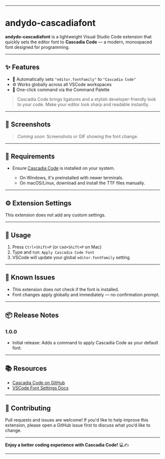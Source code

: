 
---

# andydo-cascadiafont

**andydo-cascadiafont** is a lightweight Visual Studio Code extension that quickly sets the editor font to **Cascadia Code** — a modern, monospaced font designed for programming.

---

## ✨ Features

* 📐 Automatically sets `"editor.fontFamily"` to `"Cascadia Code"`
* ⚙️ Works globally across all VSCode workspaces
* 🔁 One-click command via the Command Palette

> Cascadia Code brings ligatures and a stylish developer-friendly look to your code. Make your editor look sharp and readable instantly.

---

## 📸 Screenshots

> *Coming soon*: Screenshots or GIF showing the font change.

---

## 🔧 Requirements

* Ensure [Cascadia Code](https://github.com/microsoft/cascadia-code) is installed on your system.

  * On Windows, it's preinstalled with newer terminals.
  * On macOS/Linux, download and install the TTF files manually.

---

## ⚙️ Extension Settings

This extension does not add any custom settings.

---

## 🚀 Usage

1. Press `Ctrl+Shift+P` (or `Cmd+Shift+P` on Mac)
2. Type and run: `Apply Cascadia Code Font`
3. VSCode will update your global `editor.fontFamily` setting

---

## 🐞 Known Issues

* This extension does not check if the font is installed.
* Font changes apply globally and immediately — no confirmation prompt.

---

## 📦 Release Notes

### 1.0.0

* Initial release: Adds a command to apply Cascadia Code as your default font.

---

## 📚 Resources

* [Cascadia Code on GitHub](https://github.com/microsoft/cascadia-code)
* [VSCode Font Settings Docs](https://code.visualstudio.com/docs/getstarted/settings#_editor-font)

---

## 🤝 Contributing

Pull requests and issues are welcome! If you'd like to help improve this extension, please open a GitHub issue first to discuss what you’d like to change.

---

**Enjoy a better coding experience with Cascadia Code!** 💻✍️

---
